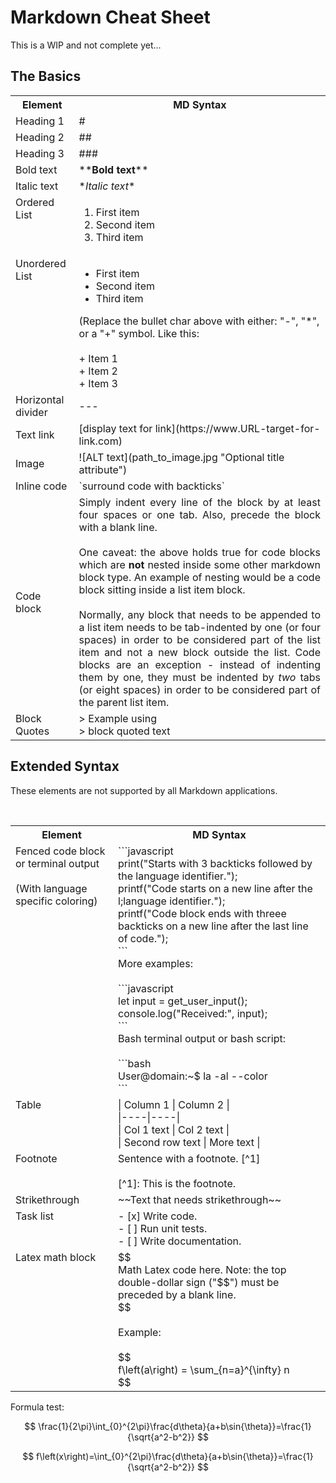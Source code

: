 # Markdown Cheat Sheet

This is a WIP and not complete yet...

## The Basics

<table style="width: 100%">
    <th>Element</th><th>MD Syntax</th>
    <tr>
        <td>Heading 1</td><td>#</td>
    </tr>
    <tr>
        <td>Heading 2</td><td>##</td>
    </tr>
    <tr>
        <td>Heading 3</td><td>###</td>
    </tr>
    <tr>
        <td>Bold text</td><td>**<b>Bold text</b>**</td>
    </tr>
    <tr>
        <td>Italic text</td><td>*<I>Italic text</I>*</td>
    </tr>
    <tr>
        <td valign="top">Ordered List</td><td><ol><li>First item</li><li>Second item</li><li>Third item</li></ol></td>
    </tr>
    <tr>
        <td valign="top">Unordered List</td><td><ul><li>First item</li><li>Second item</li><li>Third item</li></ul>(Replace the bullet char above with either: "-", "*", or a "+" symbol. Like this:<br/><br/>
        + Item 1<br/>
        + Item 2<br/>
        + Item 3<br/>
        </td>
    </tr>
    <tr>
        <td>Horizontal divider</td><td>---</td>
    </tr>
    <tr>
        <td>Text link</td><td>[display text for link](https://www.URL-target-for-link.com)</td>
    </tr>
    <tr>
        <td>Image</td><td>![ALT text](path_to_image.jpg "Optional title attribute")</td>
    </tr>
    <tr>
        <td>Inline code</td><td>`surround code with backticks`</td>
    </tr>
    <tr>
        <td>Code block</td><td  style="text-align: justify">Simply indent every line of the
block by at least four spaces or one tab. Also, precede the block with a blank line.<br />
<br />
One caveat: the above holds true for code blocks which are <b>not</b> nested inside some other markdown  block type. An example of nesting would be a code block sitting inside a list item block.<br />
<br  /> Normally, any block that needs to be appended to a list item needs to be tab-indented by one (or four spaces) in order to be considered part of the list item and not a new block outside the list. Code blocks are an exception - instead of indenting them by one, they must be indented by <i>two</i> tabs (or eight spaces) in order to be considered part of the parent list item.
    </td>
    </tr>
    <tr>
        <td>Block Quotes</td><td> &gt;&nbsp;Example using<br/>&gt;&nbsp;block quoted text</td>
    </tr>
</table>

## Extended Syntax

These elements are not supported by all Markdown applications.

<table style="width: 100%">
    <th>Element</th><th>MD Syntax</th>
    <tr>
        <td valign="top">Fenced code block or terminal output <br/><br/>(With language specific coloring)</td>
        <td>```javascript
        <br/>print("Starts with 3 backticks followed by the language identifier.");
        <br />printf("Code starts on a new line after the l;language identifier.");
        <br />printf("Code block ends with threee backticks on a new line after the last line of code.");
        <br/>```
        <br />More examples:
        <br /><br />```javascript<br/>let input = get_user_input();<br/>console.log("Received:", input);
        <br/>```
        <br />Bash terminal output or bash script:
        <br/><br/>```bash
        <br/>User@domain:~$ la -al --color<br/>```</td>
    </tr>
    <tr>
        <td valign="top">Table</td><td>| Column 1 | Column 2 |<br/>
|----|----|<br/>
| Col 1 text | Col 2 text |<br/>
| Second row text | More text |</td><br/>
    </tr>
    <tr>
        <td valign="top">Footnote</td><td>Sentence with a footnote. [^1]<br/><br/>[^1]: This is the footnote.</td>
    </tr>
    <tr>
        <td>Strikethrough</td><td>~~Text that needs strikethrough~~</td>
    </tr>
    <tr>
        <td valign="top">Task list</td><td>- [x] Write code.<br/>- [ ] Run unit tests.<br/>- [ ] Write documentation.</td>
    </tr>
    <tr>
        <td valign="top">Latex math block</td><td>$$<br/>Math Latex code here. Note: the top double-dollar sign ("$$") must be preceded by a blank line. <br/>$$
        <br/><br/>
        Example:
        <br/><br/>
        $$<br/>f\left(a\right) = \sum_{n=a}^{\infty} n<br/>$$
        </td>
    </tr>
</table>

Formula test:

$$
\frac{1}{2\pi}\int_{0}^{2\pi}\frac{d\theta}{a+b\sin{\theta}}=\frac{1}{\sqrt{a^2-b^2}}
$$

$$
f\left(x\right)=\int_{0}^{2\pi}\frac{d\theta}{a+b\sin{\theta}}=\frac{1}{\sqrt{a^2-b^2}}
$$
